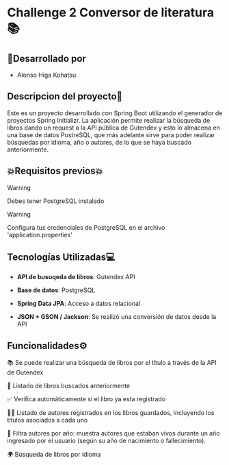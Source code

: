 
<h1>Challenge 2 Conversor de literatura📚</h1>
<h2>🔨Desarrollado por</h2>

  -  Alonso Higa Kohatsu

<h2>Descripcion del proyecto📄</h2>
Este es un proyecto desarrollado con Spring Boot utilizando el generador de proyectos Spring Initializr. La aplicación permite realizar la búsqueda de libros dando un request a la API pública de Gutendex y 
esto lo almacena en una base de datos PostreSQL, que más adelante sirve para poder realizar búsquedas por idioma, año o autores, de lo que se haya buscado anteriormente. 

<h2>💥Requisitos previos💥</h2>

>[!WARNING]
> Debes tener PostgreSQL instalado

>[!WARNING]
> Configura tus credenciales de PostgreSQL en el archivo 'application.properties'

<h2>Tecnologías Utilizadas💻</h2>

  - **API de busuqeda de libros**: Gutendex API
  
  - **Base de datos**: PostgreSQL
    
  - **Spring Data JPA**: Acceso a datos relacional

  - **JSON + GSON / Jackson**: Se realizó una conversión de datos desde la API


<h2>Funcionalidades⚙️</h2>

  📚 Se puede realizar una búsqueda de libros por el título a través de la API de Gutendex

  📖 Listado de libros buscados anteriormente
  
  ✅ Verifica automáticamente si el libro ya esta registrado

  👨‍💼 Listado de autores registrados en los libros guardados, incluyendo los títulos asociados a cada uno

  📆 Filtra autores por año: muestra autores que estaban vivos durante un año ingresado por el usuario (según su año de nacimiento o fallecimiento).

  🌍 Búsqueda de libros por idioma
